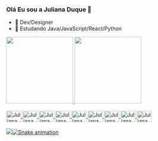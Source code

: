 ### Olá Eu sou a Juliana Duque 👋


- 🔭 Dev/Designer
- 🌱 Estudando Java/JavaScript/React/Python

<div>
  <a href="https:/github.com/julianadduque">
  <img height="180cm" src="https://github-readme-stats.vercel.app/api?username=julianadduque&show_icons=true&theme=dracula&inclube_all_commits=true&count_private=true"/>
  <img height="180cm" src="https://github-readme-stats.vercel.app/api/top-langs/?username=julianadduque&layout=compact&langs_count=16&theme=dracula"/>
 </div>
 <div style="display: inline_block"><br>
   <img align="center" alt="Juliana.Js" height="30" width="40" 
            src="https://cdn.jsdelivr.net/gh/devicons/devicon/icons/javascript/javascript-original.svg" />
   <img align="center" alt="Juliana.Js" height="30" width="40" 
            src="https://cdn.jsdelivr.net/gh/devicons/devicon/icons/react/react-original.svg" />
   <img align="center" alt="Juliana.Js" height="30" width="40" 
            src="https://cdn.jsdelivr.net/gh/devicons/devicon/icons/css3/css3-original.svg" />
   <img align="center" alt="Juliana.Js" height="30" width="40" 
            src="https://cdn.jsdelivr.net/gh/devicons/devicon/icons/html5/html5-original.svg" />
   <img align="center" alt="Juliana.Js" height="30" width="40" 
           src="https://cdn.jsdelivr.net/gh/devicons/devicon/icons/python/python-original.svg" />
   <img align="center" alt="Juliana.Js" height="30" width="40" 
          src="https://cdn.jsdelivr.net/gh/devicons/devicon/icons/java/java-original.svg" />
   <img align="center" alt="Juliana.Js" height="30" width="40" 
          src="https://cdn.jsdelivr.net/gh/devicons/devicon/icons/photoshop/photoshop-plain.svg" />
   <img align="center" alt="Juliana.Js" height="30" width="40" 
           src="https://cdn.jsdelivr.net/gh/devicons/devicon/icons/illustrator/illustrator-plain.svg" />
   <img align="center" alt="Juliana.Js" height="30" width="40" 
          src="https://cdn.jsdelivr.net/gh/devicons/devicon/icons/xd/xd-plain.svg" />
 
   
   </br>
  </br>
   <div>
     <a href="mailto:jota.duque4@gmail.com"><img src="https://img.shields.io/badge/Gmail-D14836?style=for-the-badge&logo=gmail&logoColor=white" target="_blank>
       </a>
    <a href="https://www.instagram.com/julianadduque" target=_blank><img src="https://img.shields.io/badge/Instagram-E4405F?style=for-the-badge&logo=instagram&logoColor=white" target="_blank>
       </a>
     
       
       https://img.shields.io/badge/Instagram-E4405F?style=for-the-badge&logo=instagram&logoColor=white
  
  ![Snake animation](https://github.com/julianadduque/julianadduque/blob/output/github-contribution-grid-snake.svg)
   
  </div>
 
          
         
           
          
          
          
          
        
          
            
          
          
          
            
                 
          
   
  
